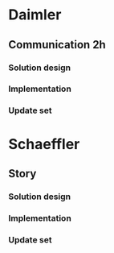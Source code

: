 # Daimler

## Communication 2h

### Solution design

### Implementation

### Update set

# Schaeffler

## Story

### Solution design

### Implementation

### Update set